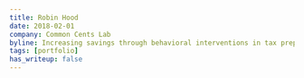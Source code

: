 ```yaml
---
title: Robin Hood
date: 2018-02-01
company: Common Cents Lab
byline: Increasing savings through behavioral interventions in tax preparation software
tags: [portfolio]
has_writeup: false
---
```

